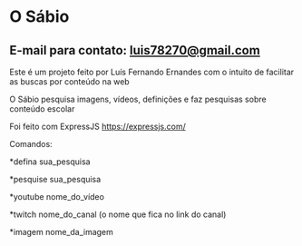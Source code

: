 # O Sábio
## E-mail para contato: luis78270@gmail.com

Este é um projeto feito por Luís Fernando Ernandes com o intuito de facilitar as buscas por conteúdo na web

O Sábio pesquisa imagens, vídeos, definições e faz pesquisas sobre conteúdo escolar

Foi feito com ExpressJS https://expressjs.com/

Comandos:

*defina sua_pesquisa

*pesquise sua_pesquisa

*youtube nome_do_vídeo

*twitch nome_do_canal (o nome que fica no link do canal)

*imagem nome_da_imagem
